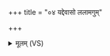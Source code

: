+++
title = "०४ यद्देवासो ललामगुम्"

+++
<details><summary>मूलम् (VS)</summary>

यद्दे॒वासो॑ ललामगुं॒ प्रवि॑ष्टी॒मिन॑माविषुः।  
स॑कु॒ला दे॑दिश्यते॒ नारी॑ स॒त्यस्या॑क्षि॒भुवो॒ यथा॑ ॥
</details>